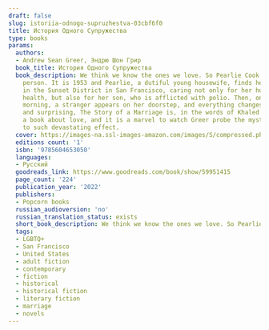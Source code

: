```yaml
---
draft: false
slug: istoriia-odnogo-supruzhestva-03cbf6f0
title: История Одного Супружества
type: books
params:
  authors:
  - Andrew Sean Greer, Эндрю Шон Грир
  book_title: История Одного Супружества
  book_description: We think we know the ones we love. So Pearlie Cook begins her indirect, and devastating exploration of the mystery at the heart of every relationship -- how we can ever truly know another
    person. It is 1953 and Pearlie, a dutiful young housewife, finds herself living
    in the Sunset District in San Francisco, caring not only for her husband's fragile
    health, but also for her son, who is afflicted with polio. Then, one Saturday
    morning, a stranger appears on her doorstep, and everything changes. Lyrical,
    and surprising, The Story of a Marriage is, in the words of Khaled Housseini,
    a book about love, and it is a marvel to watch Greer probe the mysteries of love
    to such devastating effect.
  cover: https://images-na.ssl-images-amazon.com/images/S/compressed.photo.goodreads.com/books/1640625093i/59951415.jpg
  editions count: '1'
  isbn: '9785604653050'
  languages:
  - Русский
  goodreads_link: https://www.goodreads.com/book/show/59951415
  page_count: '224'
  publication_year: '2022'
  publishers:
  - Popcorn books
  russian_audioversion: 'no'
  russian_translation_status: exists
  short_book_description: We think we know the ones we love. So Pearlie Cook begins her indirect, and devastating exploration of the mystery at the heart of every relationship...
  tags:
  - LGBTQ+
  - San Francisco
  - United States
  - adult fiction
  - contemporary
  - fiction
  - historical
  - historical fiction
  - literary fiction
  - marriage
  - novels
---
```

